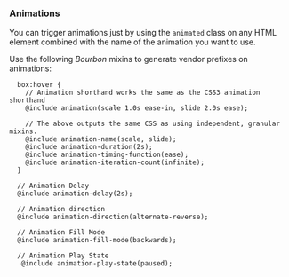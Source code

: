### Animations

You can trigger animations just by using the `animated` class on any HTML element combined with the name of the animation you want to use. 

Use the following _Bourbon_ mixins to generate vendor prefixes on animations: 

      box:hover {
        // Animation shorthand works the same as the CSS3 animation shorthand
        @include animation(scale 1.0s ease-in, slide 2.0s ease);

        // The above outputs the same CSS as using independent, granular mixins.
        @include animation-name(scale, slide);
        @include animation-duration(2s);
        @include animation-timing-function(ease);
        @include animation-iteration-count(infinite);
      }
      
      // Animation Delay
      @include animation-delay(2s);

      // Animation direction
      @include animation-direction(alternate-reverse);

      // Animation Fill Mode
      @include animation-fill-mode(backwards);

      // Animation Play State
       @include animation-play-state(paused);